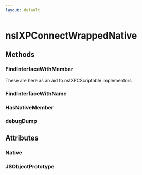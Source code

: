 ```yaml
---
layout: default
---
```


# nsIXPConnectWrappedNative #

## Methods ##

### FindInterfaceWithMember ###

These are here as an aid to nsIXPCScriptable implementors


### FindInterfaceWithName ###

### HasNativeMember ###

### debugDump ###

## Attributes ##

### Native ###

### JSObjectPrototype ###
